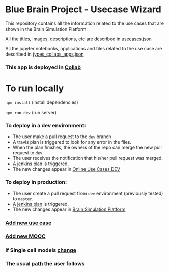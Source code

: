 # Blue Brain Project - Usecase Wizard
This repository contains all the information related to the use cases that are shown in the Brain Simulation Platform.

All the titles, images, descriptions, etc are described in [usecases.json](/src/assets/config_files/usecases.json)

All the jupyter notebooks, applications and files related to the use case are described in [types_collabs_apps.json](/src/assets/config_files/types_collabs_apps.json)

### This app is deployed in [Collab](https://collab.humanbrainproject.eu/#/collab/1655/nav/66850)

# To run locally
``` npm install ``` (install dependencies)

``` npm run dev ``` (run server)

### To deploy in a dev environment:
* The user make a pull request to the `dev` branch
* A travis plan is triggered to look for any error in the files.
* When the plan finishes, the owners of the repo can merge the new pull request to `dev`.
* The user receives the notification that his/her pull request was merged.
* A [jenkins plan](https://bbpcode.epfl.ch/ci/job/nse.usecases-wizard.github/) is triggered.
* The new changes appear in [Online Use Cases DEV](https://collab.humanbrainproject.eu/#/collab/8444/nav/64015)

### To deploy in production: 
* The user create a pull request from `dev` environment (previously tested) to `master`.
* A [jenkins plan](https://bbpcode.epfl.ch/ci/job/nse.usecases-wizard/) is triggered.
* The new changes appear in [Brain Simulation Platform](https://collab.humanbrainproject.eu/#/collab/1655/nav/28538)

### [Add new use case](/documentation/add_new_usecase.md)

### [Add new MOOC](/documentation/add_new_mooc.md)

### If Single cell models [change](/documentation/single_cell_model_change.md)

### The usual [path](/documentation/usual_path.md) the user follows
